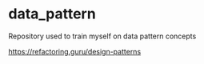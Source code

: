 # data_pattern
Repository used to train myself on data pattern concepts

https://refactoring.guru/design-patterns